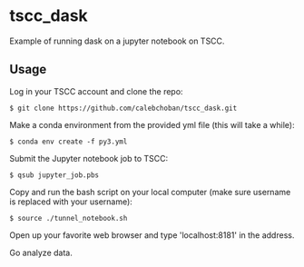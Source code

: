# tscc_dask
Example of running dask on a jupyter notebook on TSCC.

## Usage

Log in your TSCC account and clone the repo:
```console
$ git clone https://github.com/calebchoban/tscc_dask.git
```

Make a conda environment from the provided yml file (this will take a while):
```console
$ conda env create -f py3.yml
```

Submit the Jupyter notebook job to TSCC:
```console
$ qsub jupyter_job.pbs
```

Copy and run the bash script on your local computer (make sure username is replaced with your username):
```console
$ source ./tunnel_notebook.sh
```

Open up your favorite web browser and type 'localhost:8181' in the address.

Go analyze data.
